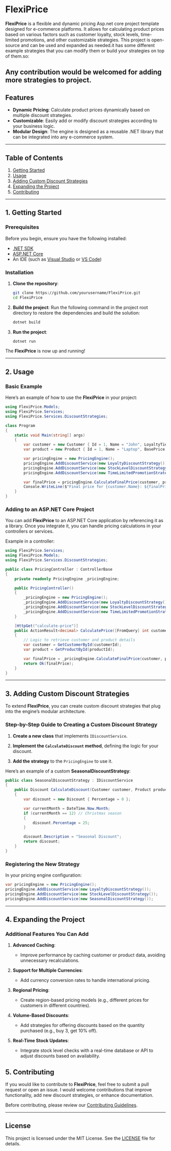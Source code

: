 # FlexiPrice

**FlexiPrice** is a flexible and dynamic pricing Asp.net core project template designed for e-commerce platforms. It allows for calculating product prices based on various factors such as customer loyalty, stock levels, time-limited promotions, and other customizable strategies. This project is open-source and can be used and expanded as needed.it has some different example strategies that you can modify them or build your strategies on top of them.so:
## Any contribution would be welcomed for adding more strategies to project.

## Features
- **Dynamic Pricing**: Calculate product prices dynamically based on multiple discount strategies.
- **Customizable**: Easily add or modify discount strategies according to your business logic.
- **Modular Design**: The engine is designed as a reusable .NET library that can be integrated into any e-commerce system.

---

## Table of Contents

1. [Getting Started](#getting-started)
2. [Usage](#usage)
3. [Adding Custom Discount Strategies](#adding-custom-discount-strategies)
4. [Expanding the Project](#expanding-the-project)
5. [Contributing](#contributing)

---

## 1. Getting Started

### Prerequisites

Before you begin, ensure you have the following installed:
- [.NET SDK](https://dotnet.microsoft.com/download)
- [ASP.NET Core](https://dotnet.microsoft.com/apps/aspnet)
- An IDE (such as [Visual Studio](https://visualstudio.microsoft.com/) or [VS Code](https://code.visualstudio.com/))

### Installation

1. **Clone the repository**:
   ```bash
   git clone https://github.com/yourusername/FlexiPrice.git
   cd FlexiPrice
   ```

2. **Build the project**:
   Run the following command in the project root directory to restore the dependencies and build the solution:
   ```bash
   dotnet build
   ```

3. **Run the project**:
   ```bash
   dotnet run
   ```

The **FlexiPrice** is now up and running!

---

## 2. Usage

### Basic Example

Here’s an example of how to use the **FlexiPrice** in your project:

```csharp
using FlexiPrice.Models;
using FlexiPrice.Services;
using FlexiPrice.Services.DiscountStrategies;

class Program
{
    static void Main(string[] args)
    {
        var customer = new Customer { Id = 1, Name = "John", LoyaltyTier = "Gold", Region = "US" };
        var product = new Product { Id = 1, Name = "Laptop", BasePrice = 1000, StockLevel = 120 };

        var pricingEngine = new PricingEngine();
        pricingEngine.AddDiscountService(new LoyaltyDiscountStrategy());
        pricingEngine.AddDiscountService(new StockLevelDiscountStrategy());
        pricingEngine.AddDiscountService(new TimeLimitedPromotionStrategy(DateTime.Now.AddHours(1)));

        var finalPrice = pricingEngine.CalculateFinalPrice(customer, product);
        Console.WriteLine($"Final price for {customer.Name}: ${finalPrice}");
    }
}
```

### Adding to an ASP.NET Core Project

You can add **FlexiPrice** to an ASP.NET Core application by referencing it as a library. Once you integrate it, you can handle pricing calculations in your controllers or services.

Example in a controller:

```csharp
using FlexiPrice.Services;
using FlexiPrice.Models;
using FlexiPrice.Services.DiscountStrategies;

public class PricingController : ControllerBase
{
    private readonly PricingEngine _pricingEngine;

    public PricingController()
    {
        _pricingEngine = new PricingEngine();
        _pricingEngine.AddDiscountService(new LoyaltyDiscountStrategy());
        _pricingEngine.AddDiscountService(new StockLevelDiscountStrategy());
        _pricingEngine.AddDiscountService(new TimeLimitedPromotionStrategy(DateTime.Now.AddHours(2)));
    }

    [HttpGet("calculate-price")]
    public ActionResult<decimal> CalculatePrice([FromQuery] int customerId, [FromQuery] int productId)
    {
        // Logic to retrieve customer and product details
        var customer = GetCustomerById(customerId);
        var product = GetProductById(productId);

        var finalPrice = _pricingEngine.CalculateFinalPrice(customer, product);
        return Ok(finalPrice);
    }
}
```

---

## 3. Adding Custom Discount Strategies

To extend **FlexiPrice**, you can create custom discount strategies that plug into the engine’s modular architecture.

### Step-by-Step Guide to Creating a Custom Discount Strategy

1. **Create a new class** that implements `IDiscountService`.

2. **Implement the `CalculateDiscount` method**, defining the logic for your discount.

3. **Add the strategy** to the `PricingEngine` to use it.

Here’s an example of a custom **SeasonalDiscountStrategy**:

```csharp
public class SeasonalDiscountStrategy : IDiscountService
{
    public Discount CalculateDiscount(Customer customer, Product product)
    {
        var discount = new Discount { Percentage = 0 };

        var currentMonth = DateTime.Now.Month;
        if (currentMonth == 12) // Christmas season
        {
            discount.Percentage = 25;
        }

        discount.Description = "Seasonal Discount";
        return discount;
    }
}
```

### Registering the New Strategy

In your pricing engine configuration:

```csharp
var pricingEngine = new PricingEngine();
pricingEngine.AddDiscountService(new LoyaltyDiscountStrategy());
pricingEngine.AddDiscountService(new StockLevelDiscountStrategy());
pricingEngine.AddDiscountService(new SeasonalDiscountStrategy());
```

---

## 4. Expanding the Project

### Additional Features You Can Add

1. **Advanced Caching**:
   - Improve performance by caching customer or product data, avoiding unnecessary recalculations.

2. **Support for Multiple Currencies**:
   - Add currency conversion rates to handle international pricing.

3. **Regional Pricing**:
   - Create region-based pricing models (e.g., different prices for customers in different countries).

4. **Volume-Based Discounts**:
   - Add strategies for offering discounts based on the quantity purchased (e.g., buy 3, get 10% off).

5. **Real-Time Stock Updates**:
   - Integrate stock level checks with a real-time database or API to adjust discounts based on availability.

## 5. Contributing

If you would like to contribute to **FlexiPrice**, feel free to submit a pull request or open an issue. I would welcome contributions that improve functionality, add new discount strategies, or enhance documentation.

Before contributing, please review our [Contributing Guidelines](CONTRIBUTING.md).

---

## License

This project is licensed under the MIT License. See the [LICENSE](LICENSE) file for details.